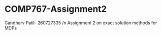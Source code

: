 # COMP767-Assignment2 
Gandharv Patil- 260727335
/n Assignment 2 on exact solution methods for MDPs
